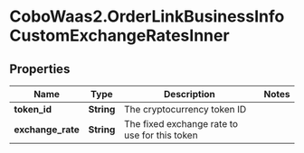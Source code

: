 # CoboWaas2.OrderLinkBusinessInfoCustomExchangeRatesInner

## Properties

Name | Type | Description | Notes
------------ | ------------- | ------------- | -------------
**token_id** | **String** | The cryptocurrency token ID | 
**exchange_rate** | **String** | The fixed exchange rate to use for this token | 


